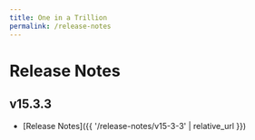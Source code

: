 ```yaml
---
title: One in a Trillion
permalink: /release-notes
---
```


# Release Notes
## v15.3.3
- [Release Notes]({{ '/release-notes/v15-3-3' | relative_url }})
